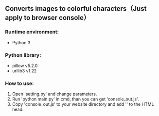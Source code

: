 ## Converts images to colorful characters（Just apply to browser console）
### Runtime environment:
* Python 3
### Python library:
* pillow v5.2.0
* urllib3 v1.22
### How to use:
1. Open 'setting.py' and change parameters.
2. Run 'python main.py' in cmd, than you can get 'console_out.js'.
3. Copy 'console_out.js' to your website directory and add '<script type="text/javascript" src="console_out.js">console_out();</script>' to the HTML head.
